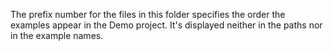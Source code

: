 The prefix number for the files in this folder specifies the order the examples appear in the Demo project. It's displayed neither in the paths nor in the example names.
